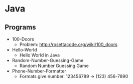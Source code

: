 # Java

## Programs
- 100-Doors
  - Problem: http://rosettacode.org/wiki/100_doors
- Hello-World
  - Hello World in Java
- Random-Number-Guessing-Game
  - Random Number Guessing Game
- Phone-Number-Formatter
  - Formats give number. 123456789 -> (123) 456-7890
